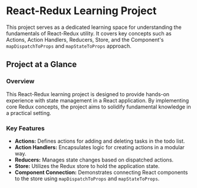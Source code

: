 # React-Redux Learning Project

This project serves as a dedicated learning space for understanding the fundamentals of React-Redux utility. It covers key concepts such as Actions, Action Handlers, Reducers, Store, and the Component's `mapDispatchToProps` and `mapStateToProps` approach.

## Project at a Glance

### Overview

This React-Redux learning project is designed to provide hands-on experience with state management in a React application. By implementing core Redux concepts, the project aims to solidify fundamental knowledge in a practical setting.

### Key Features

- **Actions:** Defines actions for adding and deleting tasks in the todo list.
- **Action Handlers:** Encapsulates logic for creating actions in a modular way.
- **Reducers:** Manages state changes based on dispatched actions.
- **Store:** Utilizes the Redux store to hold the application state.
- **Component Connection:** Demonstrates connecting React components to the store using `mapDispatchToProps` and `mapStateToProps`.
